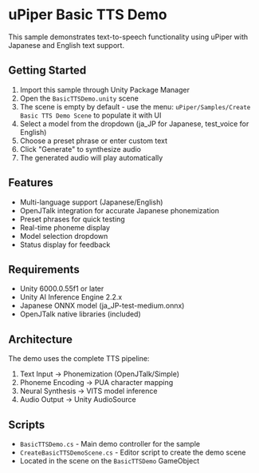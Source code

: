 # uPiper Basic TTS Demo

This sample demonstrates text-to-speech functionality using uPiper with Japanese and English text support.

## Getting Started

1. Import this sample through Unity Package Manager
2. Open the `BasicTTSDemo.unity` scene
3. The scene is empty by default - use the menu: `uPiper/Samples/Create Basic TTS Demo Scene` to populate it with UI
4. Select a model from the dropdown (ja_JP for Japanese, test_voice for English)
5. Choose a preset phrase or enter custom text
6. Click "Generate" to synthesize audio
7. The generated audio will play automatically

## Features

- Multi-language support (Japanese/English)
- OpenJTalk integration for accurate Japanese phonemization
- Preset phrases for quick testing
- Real-time phoneme display
- Model selection dropdown
- Status display for feedback

## Requirements

- Unity 6000.0.55f1 or later
- Unity AI Inference Engine 2.2.x
- Japanese ONNX model (ja_JP-test-medium.onnx)
- OpenJTalk native libraries (included)

## Architecture

The demo uses the complete TTS pipeline:
1. Text Input → Phonemization (OpenJTalk/Simple)
2. Phoneme Encoding → PUA character mapping
3. Neural Synthesis → VITS model inference
4. Audio Output → Unity AudioSource

## Scripts

- `BasicTTSDemo.cs` - Main demo controller for the sample
- `CreateBasicTTSDemoScene.cs` - Editor script to create the demo scene
- Located in the scene on the `BasicTTSDemo` GameObject